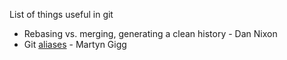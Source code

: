 List of things useful in git

  - Rebasing vs. merging, generating a clean history - Dan Nixon
  - Git [aliases](https://github.com/martyngigg/configs/blob/master/dotfiles/.gitconfig#L43) - Martyn Gigg
